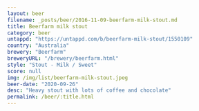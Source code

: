 ```yaml
---
layout: beer
filename: _posts/beer/2016-11-09-beerfarm-milk-stout.md
title: Beerfarm milk stout
category: beer
untappd: "https://untappd.com/b/beerfarm-milk-stout/1550109"
country: "Australia"
brewery: "Beerfarm"
breweryURL: "/brewery/beerfarm.html"
style: "Stout - Milk / Sweet"
score: null
img: /img/list/beerfarm-milk-stout.jpeg
beer-date: "2020-09-26"
desc: "Heavy stout with lots of coffee and chocolate"
permalink: /beer/:title.html
---
```

